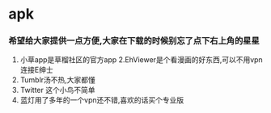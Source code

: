 # apk
### 希望给大家提供一点方便,大家在下载的时候别忘了点下右上角的星星

1. 小草app是草榴社区的官方app
2.EhViewer是个看漫画的好东西,可以不用vpn连接E绅士
3. Tumblr汤不热,大家都懂
4. Twitter 这个小鸟不简单
5. 蓝灯用了多年的一个vpn还不错,喜欢的话买个专业版
